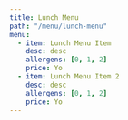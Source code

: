 ```yaml
---
title: Lunch Menu
path: "/menu/lunch-menu"
menu:
  - item: Lunch Menu Item
    desc: desc
    allergens: [0, 1, 2]
    price: Yo
  - item: Lunch Menu Item 2
    desc: desc
    allergens: [0, 1, 2]
    price: Yo
---
```

